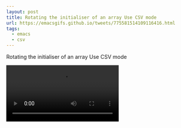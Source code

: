 ```yaml
---
layout: post
title: Rotating the initialiser of an array Use CSV mode
url: https://emacsgifs.github.io/tweets/775581514109116416.html
tags:
  - emacs
  - csv
---
```


Rotating the initialiser of an array Use CSV mode

<video controls autoplay>
  <source src="/public/videos/775581514109116416.mp4" type="video/mp4">
    Sorry your browser does not support the video tag, maybe time to upgrade?
</video>
